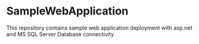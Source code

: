 # SampleWebApplication
This repository contains sample web application deployment with asp.net and MS SQL Server Database connectivity 
